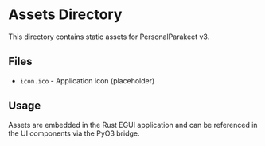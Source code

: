 # Assets Directory

This directory contains static assets for PersonalParakeet v3.

## Files
- `icon.ico` - Application icon (placeholder)

## Usage
Assets are embedded in the Rust EGUI application and can be referenced in the UI components via the PyO3 bridge.
